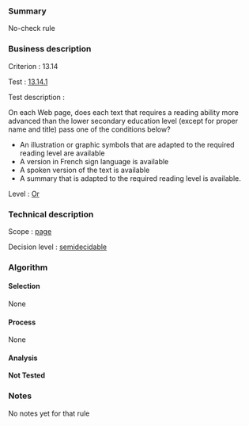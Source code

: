 ### Summary

No-check rule

### Business description

Criterion : 13.14

Test : [13.14.1](http://www.accessiweb.org/index.php/accessiweb-22-english-version.html#test-13-14-1)

Test description :

On each Web page, does each text that requires a reading ability more
advanced than the lower secondary education level (except for proper
name and title) pass one of the conditions below?

-   An illustration or graphic symbols that are adapted to the required
    reading level are available
-   A version in French sign language is available
-   A spoken version of the text is available
-   A summary that is adapted to the required reading level is
    available.

Level : [Or](/en/category/rules-design/accessiweb-11/level/or)

### Technical description

Scope : [page](/en/category/rules-design/accessiweb-11/scope/page)

Decision level :
[semidecidable](/en/category/rules-design/accessiweb-11/decision-level/semidecidable)

### Algorithm

#### Selection

None

#### Process

None

#### Analysis

**Not Tested**

### Notes

No notes yet for that rule
